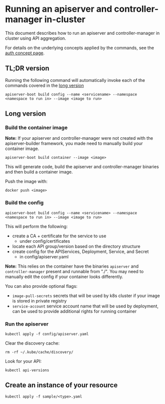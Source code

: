 # Running an apiserver and controller-manager in-cluster

This document describes how to run an apiserver and controller-manager
in cluster using API aggregation.

For details on the underlying concepts applied by the commands,
see the [auth concept page](concepts/auth.md).

## TL;DR version

Running the following command will automatically invoke each of the commands
covered in the [long version](#long-version)

`apiserver-boot build config --name <servicename> --namespace <namespace to run in> --image <image to run>`

## Long version

### Build the container image

**Note:** If your apiserver and controller-manager were not created
with the apiserver-builder framework, you made need to manually build
your container image.

`apiserver-boot build container --image <image>`

This will generate code, build the apiserver and controller-manager
binaries and then build a container image.

Push the image with:

`docker push <image>`

### Build the config

`apiserver-boot build config --name <servicename> --namespace <namespace to run in> --image <image to run>`

This will perform the following:

- create a CA + certificate for the service to use
  - under config/certificates
- locate each API group/version based on the directory structure
- create config for the APIServices, Deployment, Service, and Secret
  - in config/apiserver.yaml

**Note:** This relies on the container have the binaries `apiserver` and `controller-manager`
present and runnable from "./".  You may need to manually edit the config if your
container looks differently.

You can also provide optional flags:
- `image-pull-secrets` secrets that will be used by k8s cluster if your image is stored in private registry
- `service-account` service account name that will be used by deployment, can be used to provide additional rights for running container

### Run the apiserver

`kubectl apply -f config/apiserver.yaml`

Clear the discovery cache:

`rm -rf ~/.kube/cache/discovery/`

Look for your API:

`kubectl api-versions`

## Create an instance of your resource

`kubectl apply -f sample/<type>.yaml`